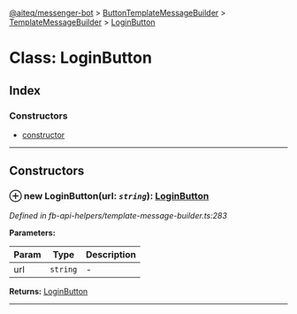 [@aiteq/messenger-bot](../README.md) > [ButtonTemplateMessageBuilder](../classes/buttontemplatemessagebuilder.md) > [TemplateMessageBuilder](../modules/buttontemplatemessagebuilder.templatemessagebuilder.md) > [LoginButton](../classes/buttontemplatemessagebuilder.templatemessagebuilder.loginbutton.md)



# Class: LoginButton

## Index

### Constructors

* [constructor](buttontemplatemessagebuilder.templatemessagebuilder.loginbutton.md#constructor)



---
## Constructors
<a id="constructor"></a>


### ⊕ **new LoginButton**(url: *`string`*): [LoginButton](buttontemplatemessagebuilder.templatemessagebuilder.loginbutton.md)



*Defined in fb-api-helpers/template-message-builder.ts:283*



**Parameters:**

| Param | Type | Description |
| ------ | ------ | ------ |
| url | `string`   |  - |





**Returns:** [LoginButton](buttontemplatemessagebuilder.templatemessagebuilder.loginbutton.md)

---


